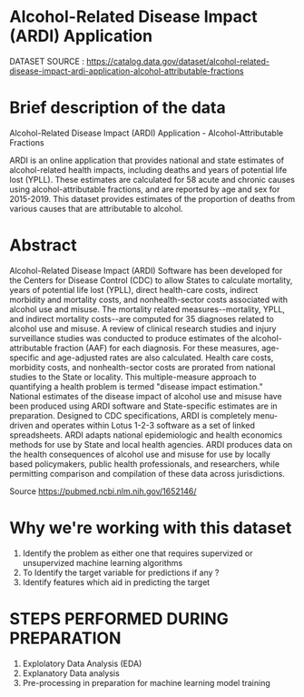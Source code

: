 # Alcohol-Related Disease Impact (ARDI) Application 
DATASET SOURCE : https://catalog.data.gov/dataset/alcohol-related-disease-impact-ardi-application-alcohol-attributable-fractions



#  Brief description of the data

Alcohol-Related Disease Impact (ARDI) Application - Alcohol-Attributable Fractions

ARDI is an online application that provides national and state estimates of alcohol-related health impacts, including deaths and years of potential life lost (YPLL). These estimates are calculated for 58 acute and chronic causes using alcohol-attributable fractions, and are reported by age and sex for 2015-2019. This dataset provides estimates of the proportion of deaths from various causes that are attributable to alcohol.


# Abstract

Alcohol-Related Disease Impact (ARDI) Software has been developed for the Centers for Disease Control (CDC) to allow States to calculate mortality, years of potential life lost (YPLL), direct health-care costs, indirect morbidity and mortality costs, and nonhealth-sector costs associated with alcohol use and misuse. The mortality related measures--mortality, YPLL, and indirect mortality costs--are computed for 35 diagnoses related to alcohol use and misuse. A review of clinical research studies and injury surveillance studies was conducted to produce estimates of the alcohol-attributable fraction (AAF) for each diagnosis. For these measures, age-specific and age-adjusted rates are also calculated. Health care costs, morbidity costs, and nonhealth-sector costs are prorated from national studies to the State or locality. This multiple-measure approach to quantifying a health problem is termed "disease impact estimation." National estimates of the disease impact of alcohol use and misuse have been produced using ARDI software and State-specific estimates are in preparation. Designed to CDC specifications, ARDI is completely menu-driven and operates within Lotus 1-2-3 software as a set of linked spreadsheets. ARDI adapts national epidemiologic and health economics methods for use by State and local health agencies. ARDI produces data on the health consequences of alcohol use and misuse for use by locally based policymakers, public health professionals, and researchers, while permitting comparison and compilation of these data across jurisdictions.

Source https://pubmed.ncbi.nlm.nih.gov/1652146/


# Why we're working with this dataset

 1. Identify the problem as either one that requires supervized or unsupervized machine learning algorithms
 2. To Identify the target variable for predictions if any ?
 3. Identify features which aid in predicting the target

# STEPS PERFORMED DURING PREPARATION 
1. Explolatory Data Analysis (EDA)
2. Explanatory Data analysis
3. Pre-processing in preparation for machine learning model training


